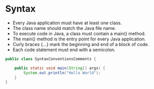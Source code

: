 # Syntax
- Every Java application must have at least one class.
- The class name should match the Java file name.
- To execute code in Java, a class must contain a main() method.
- The main() method is the entry point for every Java application.
- Curly braces {...} mark the beginning and end of a block of code.
- Each code statement must end with a semicolon.

```java
public class SyntaxConventionsComments {

    public static void main(String[] args) {
        System.out.println("Hello World");
    }
}
```